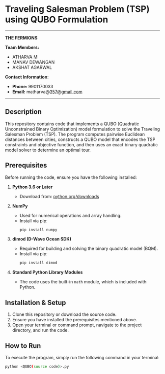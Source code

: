 # Traveling Salesman Problem (TSP) using QUBO Formulation

--------------------------------------------------------------------------------
**THE FERMIONS**

**Team Members:**
- ATHARVA M
- MANAV DEWANGAN
- AKSHAT AGARWAL

**Contact Information:**
- **Phone:** 9901170033  
- **Email:** matharva@357@gmail.com

--------------------------------------------------------------------------------

## Description

This repository contains code that implements a QUBO (Quadratic Unconstrained Binary Optimization) model formulation to solve the Traveling Salesman Problem (TSP). The program computes pairwise Euclidean distances between cities, constructs a QUBO model that encodes the TSP constraints and objective function, and then uses an exact binary quadratic model solver to determine an optimal tour.

## Prerequisites

Before running the code, ensure you have the following installed:

1. **Python 3.6 or Later**  
   - Download from: [python.org/downloads](https://www.python.org/downloads/)

2. **NumPy**  
   - Used for numerical operations and array handling.  
   - Install via pip:
     ```bash
     pip install numpy
     ```

3. **dimod (D-Wave Ocean SDK)**  
   - Required for building and solving the binary quadratic model (BQM).  
   - Install via pip:
     ```bash
     pip install dimod
     ```

4. **Standard Python Library Modules**  
   - The code uses the built-in `math` module, which is included with Python.

## Installation & Setup

1. Clone this repository or download the source code.
2. Ensure you have installed the prerequisites mentioned above.
3. Open your terminal or command prompt, navigate to the project directory, and run the code.

## How to Run

To execute the program, simply run the following command in your terminal:

```bash
python <QUBO(source code)>.py
